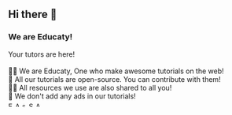 ## Hi there 👋
### We are Educaty!
Your tutors are here!<br><Br>
🙋‍♀️ We are Educaty, One who make awesome tutorials on the web!<br>
🌈 All our tutorials are open-source. You can contribute with them!<br>
👩‍💻 All resources we use are also shared to all you!<br>
🍿 We don't add any ads in our tutorials!<br>
<img src="https://avatars.githubusercontent.com/u/83082760?v=4?s=100" style="border-radius:50%" alt="E - Coders ( Aasheesh Agarwal )" width="10" height="10">
<img src="https://educational-websites.github.io/me.png" style="border-radius:50%" alt="Anantjit" width="10" height="10">
<img src="https://avatars.githubusercontent.com/u/74598401?v=4?s=100" style="border-radius:50%" alt="somePythonProgrammer" width="10" height="10">
<img src="https://avatars.githubusercontent.com/u/82920449?v=4?s=100" style="border-radius:50%" alt="Sreehari521" width="10" height="10">
<img src="https://avatars.githubusercontent.com/u/91794012?v=4?s=100" style="border-radius:50%" alt="Aman Shetty" width="10" height="10">
